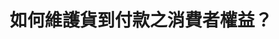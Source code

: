---
id: "16"
lang: zh-tw
description: 「建請主管機關重視FACEBOOK(臉書)購物詐騙一案，研議如何防制與作為，望請各界連署支持」連署案
propose_date: 2017-08-08
meeting_date: 2017-08-25
publish: "TRUE"
selected: "FALSE"
blog_selected: "FALSE"
thumbnail: https://cm.pdis.nat.gov.tw/images/post/1gJshgaR7DiO9RnZhxuKsnJC2tZ4XCnX4.jpg
title: 如何維護貨到付款之消費者權益？
introduction:
  content: >-
    某些於FACEBOOK上出現之一頁式購物廣告與粉絲專頁，會假冒台灣各大公司利誘購買，但消費者在收貨付款之後即使發現商品與廣告不符，卻求助無門。因宅配業者與報關行在配送單上標註不得拆封驗貨，導致消費者在還沒看到實品狀況時就得先付款，而根據宅配規章，寄件者必須清楚填寫資料才能配送，但這類購物詐騙的配送單往往只填寫了報關行名稱，消費者最後只能自行成立自救會，收集資料向報關行或消保團體申請退貨退款。

    在此次的會議中便希望能藉由各部會討論來解決這樣的困境，針對提案訴求，交通部已於會議後要求各貨運業者確實依據《汽車運輸業管理規則》第118條之規定，於貨物配送單填寫託運人公司等資料，並另與行政院消費者保護處研議建立貨到付款退款機制，或暫時保留爭議條款之緩衝機制之可行性部分，以維護消費者權益。
color: blue
join:
  type: 提
  title: 建請主管機關重視FACEBOOK(臉書)購物詐騙一案，研議如何防制與作為，望請各界連署支持
  link: https://join.gov.tw/idea/detail/352b4277-dc75-498b-90ae-01e0e648aeff
  image: https://cm.pdis.nat.gov.tw/images/post/18TrzStq9STmairmq51AASHW8ZEIhbDnD.jpg
layout: post
departments:
  - 財政部
  - 經濟部
  - 交通部
  - 公平會
embed:
  mind_map:
    links:
      - https://miro.com/app/live-embed/o9J_k0INj2U=/?moveToViewport=35,-2025,4931,2321
  ministry_slide:
    links:
      - https://issuu.com/pdis.tw/docs/2017-08-25______________________.pp
      - https://issuu.com/pdis.tw/docs/2017-08-25________________.pptx_7bb488221bd7c7
      - https://issuu.com/pdis.tw/docs/2017-08-25________________.pptx
      - https://issuu.com/pdis.tw/docs/2017-08-25________________.pptx_9ae47e2a35004a
  transcript:
    links:
      - https://sayit.pdis.nat.gov.tw/2017-08-25-%E9%96%8B%E6%94%BE%E6%94%BF%E5%BA%9C%E8%81%AF%E7%B5%A1%E4%BA%BA%E7%AC%AC%E5%8D%81%E5%85%AD%E6%AC%A1%E5%8D%94%E4%BD%9C%E6%9C%83%E8%AD%B0
---